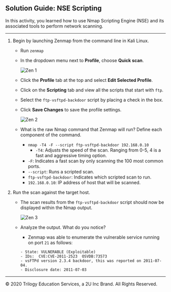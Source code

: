 ## Solution Guide: NSE Scripting

In this activity, you learned how to use Nmap Scripting Engine (NSE) and its associated tools to perform network scanning.

---
 
1. Begin by launching Zenmap from the command line in Kali Linux. 
  
    - Run `zenmap`
 
    - In the dropdown menu next to **Profile**, choose **Quick scan**.
  
      ![Zen 1](../../Images/ZEN_1.png)
  
    - Click the **Profile** tab at the top and select **Edit Selected Profile**.
  
    - Click on the **Scripting** tab and view all the scripts that start with `ftp`.
  
    - Select the `ftp-vsftpd-backdoor` script by placing a check in the box.
  
    - Click **Save Changes** to save the profile settings.    

       ![Zen 2](../../Images/ZEN_2.png)
    
   - What is the raw Nmap command that Zenmap will run? Define each component of the command.
 
      - `nmap -T4 -F --script ftp-vsftpd-backdoor 192.168.0.10`
        - `-T4`: Adjusts the speed of the scan. Ranging from 0-5, 4 is a fast and aggressive timing option.
       - `-F`: Indicates a fast scan by only scanning the 100 most common ports.
       - `--script`: Runs a scripted scan.
       - `ftp-vsftpd-backdoor`: Indicates which scripted scan to run.
       - `192.168.0.10`: IP address of host that will be scanned.
 
2. Run the scan against the target host.
 
   - The scan results from the `ftp-vsftpd-backdoor` script should now be displayed within the Nmap output.
 
     ![Zen 3](../../Images/ZEN_3.png)
 
   - Analyze the output. What do you notice?
 
     -  Zenmap was able to enumerate the vulnerable service running on port `21` as follows:
       ``` 
      - State: VULNERABLE (Exploitable)
      - IDs:  CVE:CVE-2011-2523  OSVDB:73573
      - vsFTPd version 2.3.4 backdoor, this was reported on 2011-07-04.
      - Disclosure date: 2011-07-03
      ```

____
 
&copy; 2020 Trilogy Education Services, a 2U Inc Brand.   All Rights Reserved.
